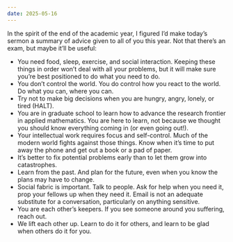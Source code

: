 ```yaml
---
date: 2025-05-16
---
```


In the spirit of the end of the academic year, I figured I’d make today’s
sermon a summary of advice given to all of you this year.  Not that there’s an
exam, but maybe it’ll be useful:

- You need food, sleep, exercise, and social interaction.  Keeping these
  things in order won’t deal with all your problems, but it will make sure
  you’re best positioned to do what you need to do.
- You don’t control the world.  You do control how you react to the world.  Do
  what you can, where you can.
- Try not to make big decisions when you are hungry, angry, lonely, or tired
  (HALT).
- You are in graduate school to learn how to advance the research frontier in
  applied mathematics.  You are here to learn, not because we thought you
  should know everything coming in (or even going out!).
- Your intellectual work requires focus and self-control.  Much of the modern
  world fights against those things.  Know when it’s time to put away the
  phone and get out a book or a pad of paper.
- It’s better to fix potential problems early than to let them grow into
  catastrophes.
- Learn from the past.  And plan for the future, even when you know the plans
  may have to change.
- Social fabric is important.  Talk to people.  Ask for help when you need it,
  prop your fellows up when they need it.  Email is not an adequate substitute
  for a conversation, particularly on anything sensitive.
- You are each other’s keepers.  If you see someone around you suffering,
  reach out.
- We lift each other up.  Learn to do it for others, and learn to be glad when
  others do it for you.
 
